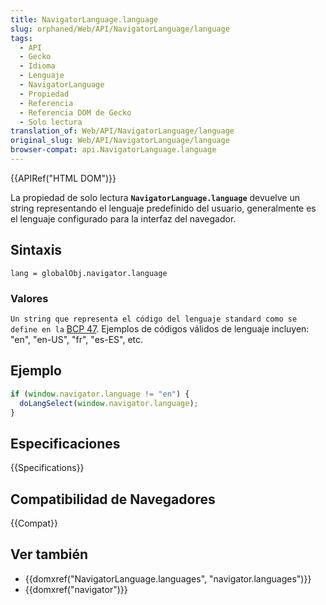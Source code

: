 ```yaml
---
title: NavigatorLanguage.language
slug: orphaned/Web/API/NavigatorLanguage/language
tags:
  - API
  - Gecko
  - Idioma
  - Lenguaje
  - NavigatorLanguage
  - Propiedad
  - Referencia
  - Referencia DOM de Gecko
  - Solo lectura
translation_of: Web/API/NavigatorLanguage/language
original_slug: Web/API/NavigatorLanguage/language
browser-compat: api.NavigatorLanguage.language
---
```

{{APIRef("HTML DOM")}}

La propiedad de solo lectura **`NavigatorLanguage.language`** devuelve un string representando el lenguaje predefinido del usuario, generalmente es el lenguaje configurado para la interfaz del navegador.

## Sintaxis

```
lang = globalObj.navigator.language
```

### Valores

`Un string que representa el código del lenguaje standard como se define en la` [BCP 47](http://www.ietf.org/rfc/bcp/bcp47.txt). Ejemplos de códigos válidos de lenguaje incluyen: "en", "en-US", "fr", "es-ES", etc.

## Ejemplo

```js
if (window.navigator.language != "en") {
  doLangSelect(window.navigator.language);
}
```

## Especificaciones

{{Specifications}}

## Compatibilidad de Navegadores

{{Compat}}

## Ver también

- {{domxref("NavigatorLanguage.languages", "navigator.languages")}}
- {{domxref("navigator")}}
